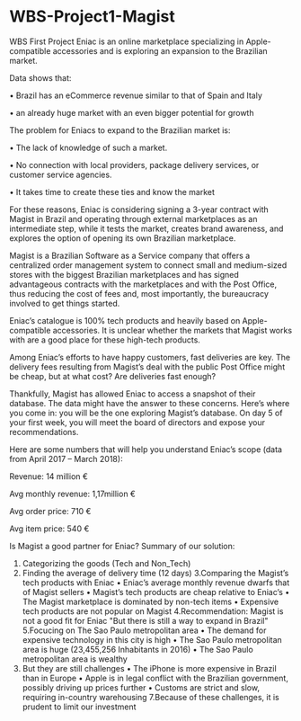 # WBS-Project1-Magist
WBS First Project
Eniac is an online marketplace specializing in Apple-compatible accessories and is exploring an expansion to the Brazilian market. 

Data shows that:

•	Brazil has an eCommerce revenue similar to that of Spain and Italy

•	an already huge market with an even bigger potential for growth

The problem for Eniacs to expand to the Brazilian market is:

•	The lack of knowledge of such a market.

•	No connection with local providers, package delivery services, or customer service agencies.

•	It takes time to create these ties and know the market

For these reasons, Eniac is considering signing a 3-year contract with Magist in Brazil and operating through external marketplaces as an intermediate step, while it tests the market, creates brand awareness, and explores the option of opening its own Brazilian marketplace.

Magist is a Brazilian Software as a Service company that offers a centralized order management system to connect small and medium-sized stores with the biggest Brazilian marketplaces and has signed advantageous contracts with the marketplaces and with the Post Office, thus reducing the cost of fees and, most importantly, the bureaucracy involved to get things started.

Eniac’s catalogue is 100% tech products and heavily based on Apple-compatible accessories. It is unclear whether the markets that Magist works with are a good place for these high-tech products.

Among Eniac’s efforts to have happy customers, fast deliveries are key. The delivery fees resulting from Magist’s deal with the public Post Office might be cheap, but at what cost? Are deliveries fast enough?

Thankfully, Magist has allowed Eniac to access a snapshot of their database. The data might have the answer to these concerns. Here’s where you come in: you will be the one exploring Magist’s database. On day 5 of your first week, you will meet the board of directors and expose your recommendations.

Here are some numbers that will help you understand Eniac’s scope (data from April 2017 – March 2018):

Revenue: 14 million €

Avg monthly revenue: 1,17million €

Avg order price: 710 €

Avg item price: 540 €

Is Magist a good partner for Eniac?
Summary of our solution:
1. Categorizing the goods (Tech and Non_Tech)
2. Finding the average of delivery time (12 days)
3.Comparing the Magist’s tech products with Eniac 
•	Eniac’s average monthly revenue dwarfs that of Magist sellers
•	Magist’s tech products are cheap relative to Eniac’s
•	The Magist marketplace is dominated by non-tech items
•	Expensive tech products are not popular on Magist
4.Recommendation: Magist is not a good fit for Eniac "But there is still a way to expand in Brazil"
5.Focucing on The Sao Paulo metropolitan area
•	The demand for expensive technology in this city is high
•	The Sao Paulo metropolitan area is huge (23,455,256 Inhabitants in 2016)
•	The Sao Paulo metropolitan area is wealthy
6. But they are still challenges
•	The iPhone is more expensive in Brazil than in Europe
•	Apple is in legal conflict with the Brazilian government, possibly driving up prices further
•	Customs are strict and slow, requiring in-country warehousing
7.Because of these challenges, it is prudent to limit our investment




